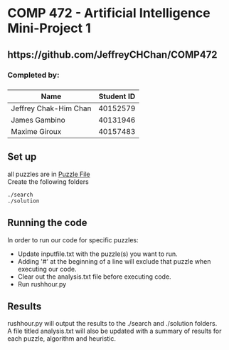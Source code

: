 <h1>COMP 472 - Artificial Intelligence Mini-Project 1</h1>

<h2> https://github.com/JeffreyCHChan/COMP472 </h2>

<h3>Completed by:</h3>

<h5></h5> 
<h5> </h5> 
<h5> </h5> 

| Name      | Student ID |
|-----------|------------|
| Jeffrey Chak-Him Chan    | 40152579      |
| James Gambino    | 40131946      |
| Maxime Giroux    | 40157483      |
 

<h2>Set up</h2>
<body>all puzzles are in <a href="inputfile.txt">Puzzle File</a>
</body>
<br>
<body>
Create the following folders </body>

```./search```<br>
```./solution```

<h2>Running the code</h2>
<body>In order to run our code for specific puzzles: 
    <ul>
        <li>Update inputfile.txt with the puzzle(s) you want to run. </li>
        <li>Adding '#' at the beginning of a line will exclude that puzzle when executing our code.</li>
        <li>Clear out the analysis.txt file before executing code.</li>
        <li>Run rushhour.py</li>
    </ul>
</body>

<h2>Results</h2>
<body>rushhour.py will output the results to the ./search and ./solution folders. 
<br>
A file titled analysis.txt will also be updated with a summary of results for each puzzle, algorithm and heuristic.  
</body>


